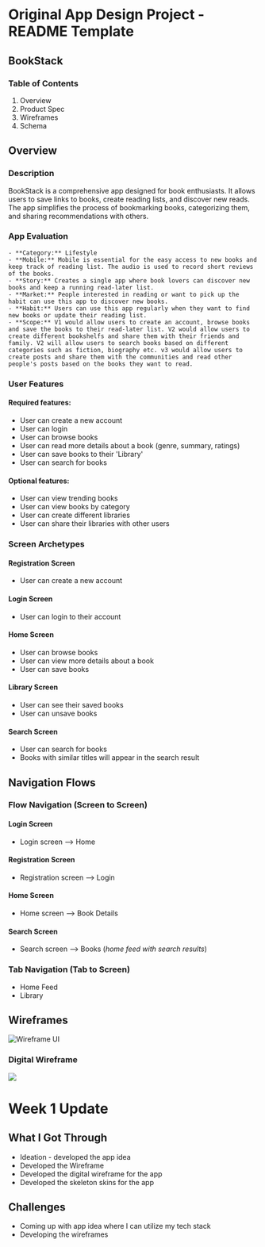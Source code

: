 # Original App Design Project - README Template
## BookStack

### Table of Contents
1. Overview
2. Product Spec
3. Wireframes
4. Schema

## Overview
### Description
BookStack is a comprehensive app designed for book enthusiasts. It allows users to save links to books, create reading lists, and discover new reads. The app simplifies the process of bookmarking books, categorizing them, and sharing recommendations with others.

### App Evaluation
    - **Category:** Lifestyle
    - **Mobile:** Mobile is essential for the easy access to new books and keep track of reading list. The audio is used to record short reviews of the books.
    - **Story:** Creates a single app where book lovers can discover new books and keep a running read-later list.
    - **Market:** People interested in reading or want to pick up the habit can use this app to discover new books. 
    - **Habit:** Users can use this app regularly when they want to find new books or update their reading list. 
    - **Scope:** V1 would allow users to create an account, browse books and save the books to their read-later list. V2 would allow users to create different bookshelfs and share them with their friends and family. V2 will allow users to search books based on different categories such as fiction, biography etc. v3 would allow users to create posts and share them with the communities and read other people's posts based on the books they want to read.


### User Features

#### Required features:
- User can create a new account
- User can login
- User can browse books
- User can read more details about a book (genre, summary, ratings)
- User can save books to their 'Library'
- User can search for books

#### Optional features:
- User can view trending books
- User can view books by category
- User can create different libraries
- User can share their libraries with other users

### Screen Archetypes
#### Registration Screen
- User can create a new account

#### Login Screen
- User can login to their account

#### Home Screen
- User can browse books
- User can view more details about a book
- User can save books

#### Library Screen
- User can see their saved books
- User can unsave books

#### Search Screen
- User can search for books
- Books with similar titles will appear in the search result

## Navigation Flows
### Flow Navigation (Screen to Screen)

#### Login Screen
-  Login screen --> Home
 
#### Registration Screen

-  Registration screen --> Login

#### Home Screen

-  Home screen --> Book Details 

#### Search Screen

-  Search screen --> Books (*home feed with search results*)


### Tab Navigation (Tab to Screen)
- Home Feed
- Library

## Wireframes

![Wireframe UI](https://github.com/mudzingwa/codepath-its-capestone/assets/121869221/02e41e51-d312-4b16-8ade-4d1320e9d4f1)

### Digital Wireframe
<div>
    <a href="https://www.loom.com/share/c2f30aa927f84cefbd12dd07195725b6">
    </a>
    <a href="https://www.loom.com/share/c2f30aa927f84cefbd12dd07195725b6">
      <img style="max-width:300px;" src="https://cdn.loom.com/sessions/thumbnails/c2f30aa927f84cefbd12dd07195725b6-with-play.gif">
    </a>
  </div>

  # Week 1 Update
  ## What I Got Through
  - Ideation - developed the app idea
  - Developed the Wireframe
  - Developed the digital wireframe for the app
  - Developed the skeleton skins for the app

## Challenges
- Coming up with app idea where I can utilize my tech stack
- Developing the wireframes




